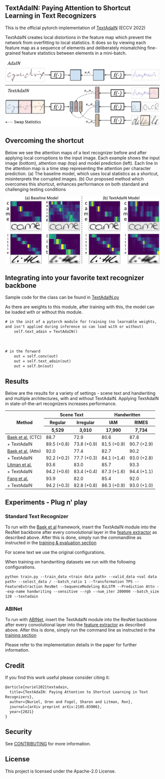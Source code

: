 ## TextAdaIN: Paying Attention to Shortcut Learning in Text Recognizers
This is the official pytorch implementation of [TextAdaIN](https://arxiv.org/abs/2105.03906) (ECCV 2022)


TextAdaIN creates local distortions in the feature map which prevent the network from overfitting to local statistics.  It does so by viewing each feature map as a sequence of elements and deliberately mismatching fine-grained feature statistics between elements in a mini-batch.


![TextAdaIN](./figures/teaser_fig_v3.svg)





## Overcoming the shortcut
Below we see the attention maps of a text recognizer before and after applying local corruptions to the input image.
Each example shows the input image (bottom), attention map (top) and model prediction (left). Each line in the attention map is a time step representing the attention per character prediction. (a) The baseline model, which uses local statistics as a shortcut, misinterprets the corrupted images. (b) Our proposed  method which overcomes this shortcut, enhances performance on both standard and challenging testing conditions

![Attention](./figures/attn_viz.svg)

## Integrating into your favorite text recognizer backbone 
Sample code for the class can be found in [TextAdaIN.py](./TextAdaIN.py)

As there are weights to this module, after training with this, the model can be loaded with or without this module.

```
# in the init of a pytorch module for training (no learnable weights, and isn't applied during inference so can load with or without)
    self.text_adain = TextAdaIN()



# in the forward
    out = self.conv(out)
    out = self.text_adain(out)
    out = self.bn(out)
```


## Results
Below are the results for a variety of settings - scene text and handwriting and multiple architectures, with and without TextAdaIN.
Applying TextAdaIN in state-of-the-art recognizers increases performance. 

<div class="tg-wrap" align="center"><table>
<thead>
  <tr>
    <th rowspan="3">Method</th>
    <th colspan="2">Scene Text</th>
    <th colspan="2">Handwritten</th>
  </tr>
  <tr>
    <th>Regular</th>
    <th>Irregular</th>
    <th>IAM</th>
    <th>RIMES</th>
  </tr>
  <tr>
    <th>5,529</th>
    <th>3,010</th>
    <th>17,990</th>
    <th>7,734</th>
  </tr>




</thead>
<tbody>
  <tr>
    <td><a href="https://github.com/clovaai/deep-text-recognition-benchmark" > Baek et al.</a> (CTC)</td>
    <td>88.7<br></td>
    <td>72.9</td>
    <td>80.6</td>
    <td>87.8</td>
  </tr>
  <tr>
    <td>+ TextAdaIN</td>
    <td>89.5 (+0.8)</td>
    <td>73.8 (+0.9)</td>
    <td>81.5 (+0.9)</td>
    <td>90.7 (+2.9)</td>
  </tr>
  <tr>
    <td><a href="https://github.com/clovaai/deep-text-recognition-benchmark" > Baek et al.</a> (Attn)</td>
    <td>92.0</td>
    <td>77.4</td>
    <td>82.7</td>
    <td>90.2</td>
  </tr>
  <tr>
    <td>+ TextAdaIN</td>
    <td>92.2 (+0.2)</td>
    <td>77.7 (+0.3)</td>
    <td>84.1 (+1.4)</td>
    <td>93.0 (+2.8)</td>
  </tr>
  <tr>
    <td><a href="https://arxiv.org/abs/2003.11288" > Litman et al.</a></td>
    <td>93.6</td>
    <td>83.0</td>
    <td>85.7</td>
    <td>93.3</td>
  </tr>
  <tr>
    <td>+ TextAdaIN</td>
    <td>94.2 (+0.6)</td>
    <td>83.4 (+0.4)</td>
    <td>87.3 (+1.6)</td>
    <td>94.4 (+1.1)</td>
  </tr>
  <tr>
    <td><a href="https://github.com/FangShancheng/ABINet" > Fang et al.</a></td>
    <td>93.9</td>
    <td>82.0</td>
    <td>85.4</td>
    <td>92.0</td>
  </tr>
  <tr>
    <td>+ TextAdaIN</td>
    <td>94.2 (+0.3)</td>
    <td>82.8 (+0.8)</td>
    <td>86.3 (+0.9)</td>
    <td>93.0 (+1.0)</td>
  </tr>
</tbody>
</table></div>

## Experiments - Plug n' play

### Standard Text Recognizer

To run with the [Baek et al](https://github.com/clovaai/deep-text-recognition-benchmark) framework, insert the TextAdaIN module into the ResNet backbone after every convolutional layer in the [feature extractor](https://github.com/clovaai/deep-text-recognition-benchmark/blob/master/modules/feature_extraction.py) as described above.
After this is done, simply run the commandline as instructed in the [training & evaluation section](https://github.com/clovaai/deep-text-recognition-benchmark#training-and-evaluation)

For scene text we use the original configurations.

When training on handwriting datasets we run with the following configurations.
```
python train.py --train_data <train data path> --valid_data <val data path> --select_data / --batch_ratio 1 --Transformation TPS --FeatureExtraction ResNet --SequenceModeling BiLSTM --Prediction Attn --exp-name handwriting --sensitive --rgb --num_iter 200000 --batch_size 128 --textadain 
```

### ABINet

To run with [ABINet](https://github.com/FangShancheng/ABINet), insert the TextAdaIN module into the ResNet backbone after every convolutional layer into the [feature extractor](https://github.com/FangShancheng/ABINet/blob/main/modules/resnet.py) as described above.
After this is done, simply run the command line as instructed in the [training section](https://github.com/FangShancheng/ABINet#training)

Please refer to the implementation details in the paper for further information.

## Credit
If you find this work useful please consider citing it:
```
@article{nuriel2021textadain,
  title={TextAdaIN: Paying Attention to Shortcut Learning in Text Recognizers},
  author={Nuriel, Oren and Fogel, Sharon and Litman, Ron},
  journal={arXiv preprint arXiv:2105.03906},
  year={2021}
}
```

## Security

See [CONTRIBUTING](CONTRIBUTING.md#security-issue-notifications) for more information.

## License

This project is licensed under the Apache-2.0 License.
